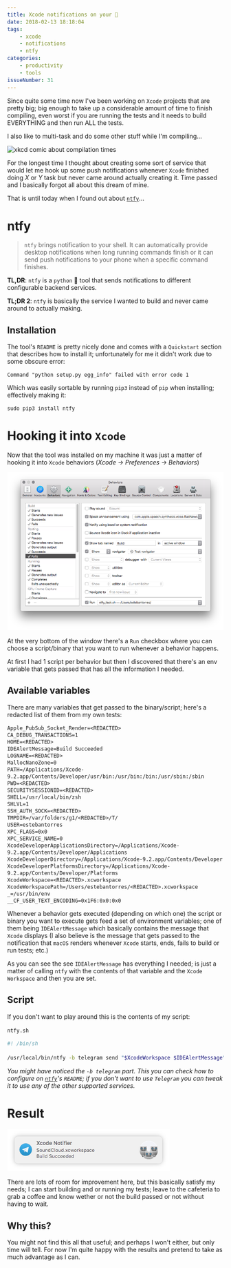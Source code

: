 ```yaml
---
title: Xcode notifications on your 📱
date: 2018-02-13 18:18:04
tags: 
    - xcode
    - notifications
    - ntfy
categories:
    - productivity
    - tools
issueNumber: 31
---
```


Since quite some time now I've been working on `Xcode` projects that are pretty big; big enough to take up a considerable amount of time to finish compiling, even worst if you are running the tests and it needs to build EVERYTHING and then run ALL the tests.

I also like to multi-task and do some other stuff while I'm compiling…
<!-- [![xkcd comic about compilation times](https://imgs.xkcd.com/comics/compiling.png)](https://xkcd.com/303/) -->
![xkcd comic about compilation times](https://imgs.xkcd.com/comics/compiling.png)

<!--more-->

For the longest time I thought about creating some sort of service that would let me hook up some push notifications whenever `Xcode` finished doing *X* or *Y* task but never came around actually creating it. Time passed and I basically forgot all about this dream of mine.

That is until today when I found out about [`ntfy`][ntfy]…

# ntfy

>`ntfy` brings notification to your shell. It can automatically provide desktop notifications when long running commands finish or it can send push notifications to your phone when a specific command finishes.

**TL,DR**: `ntfy` is a `python` 🐍  tool that sends notifications to different configurable backend services.

**TL;DR 2**: `ntfy` is basically the service I wanted to build and never came around to actually making.

## Installation

The tool's `README` is pretty nicely done and comes with a `Quickstart` section that describes how to install it; unfortunately for me it didn't work due to some obscure error:

```console
Command "python setup.py egg_info" failed with error code 1
```

Which was easily sortable by running `pip3` instead of `pip` when installing; effectively making it:

```console
sudo pip3 install ntfy
```

# Hooking it into `Xcode`

Now that the tool was installed on my machine it was just a matter of hooking it into `Xcode` behaviors (_Xcode -> Preferences -> Behaviors_)

![Xcode Preferences showing the Behaviors tab](Xcode_Behaviors.png)

At the very bottom of the window there's a `Run` checkbox where you can choose a script/binary that you want to run whenever a behavior happens.

At first I had 1 script per behavior but then I discovered that there's an env variable that gets passed that has all the information I needed.

## Available variables

There are many variables that get passed to the binary/script; here's a redacted list of them from my own tests:

```
Apple_PubSub_Socket_Render=<REDACTED>
CA_DEBUG_TRANSACTIONS=1
HOME=<REDACTED>
IDEAlertMessage=Build Succeeded
LOGNAME=<REDACTED>
MallocNanoZone=0
PATH=/Applications/Xcode-9.2.app/Contents/Developer/usr/bin:/usr/bin:/bin:/usr/sbin:/sbin
PWD=<REDACTED>
SECURITYSESSIONID=<REDACTED>
SHELL=/usr/local/bin/zsh
SHLVL=1
SSH_AUTH_SOCK=<REDACTED>
TMPDIR=/var/folders/g1/<REDACTED>/T/
USER=estebantorres
XPC_FLAGS=0x0
XPC_SERVICE_NAME=0
XcodeDeveloperApplicationsDirectory=/Applications/Xcode-9.2.app/Contents/Developer/Applications
XcodeDeveloperDirectory=/Applications/Xcode-9.2.app/Contents/Developer
XcodeDeveloperPlatformsDirectory=/Applications/Xcode-9.2.app/Contents/Developer/Platforms
XcodeWorkspace=<REDACTED>.xcworkspace
XcodeWorkspacePath=/Users/estebantorres/<REDACTED>.xcworkspace
_=/usr/bin/env
__CF_USER_TEXT_ENCODING=0x1F6:0x0:0x0
```

Whenever a behavior gets executed (depending on which one) the script or binary you want to execute gets feed a set of environment variables; one of them being `IDEAlertMessage` which basically contains the message that `Xcode` displays (I also believe is the message that gets passed to the notification that `macOS` renders whenever `Xcode` starts, ends, fails to build or run tests; etc.)

As you can see the see `IDEAlertMessage` has everything I needed; is just a matter of calling `ntfy` with the contents of that variable and the `Xcode Workspace` and then you are set.

## Script

If you don't want to play around this is the contents of my script:

`ntfy.sh`
```bash
#! /bin/sh

/usr/local/bin/ntfy -b telegram send "$XcodeWorkspace $IDEAlertMessage"
```

_You might have noticed the `-b telegram` part. This you can check how to configure on [`ntfy`][ntfy]'s `README`; if you don't want to use `Telegram` you can tweak it to use any of the other supported services._

# Result

![macOS notification sent from Xcode using ntfy](notification.png)

There are lots of room for improvement here, but this basically satisfy my needs; I can start building and or running my tests; leave to the cafeteria to grab a coffee and know wether or not the build passed or not without having to wait.

## Why this?

You might not find this all that useful; and perhaps I won't either, but only time will tell.
For now I'm quite happy with the results and pretend to take as much advantage as I can.


[ntfy]:https://github.com/dschep/ntfy